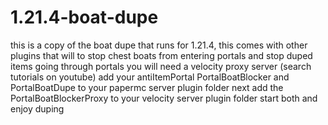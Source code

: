 # 1.21.4-boat-dupe
this is a copy of the boat dupe that runs for 1.21.4, this comes with other plugins that will to stop chest boats from entering portals and stop duped items going through portals 
you will need a velocity proxy server (search tutorials on youtube) 
add your antiItemPortal PortalBoatBlocker and PortalBoatDupe to your papermc server plugin folder
next add the PortalBoatBlockerProxy to your velocity server plugin folder
start both and enjoy duping
